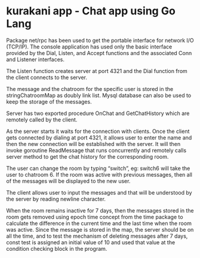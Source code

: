 # kurakani app - Chat app using Go Lang

  Package net/rpc has been used to get the portable interface for network I/O (TCP/IP). The console application has used only the basic interface provided by the Dial, Listen, and Accept functions and the associated Conn and Listener interfaces. 
  
  The Listen function creates server at port 4321 and the Dial function from the client connects to the server. 
  
  The message and the chatroom for the specific user is stored in the stringChatroomMap as doubly link list. Mysql database can also be used to keep the storage of the messages. 
  
  Server has two exported procedure OnChat and GetChatHistory which are remotely called by the client.
  
  As the server starts it waits for the connection with clients. Once the client gets connected by dialing at port 4321, it allows user to enter the name and then the new connection will be established with the server. It will then invoke goroutine ReadMessage that runs concurrently and remotely calls server method to get the chat history for the corresponding room.
  
  The user can change the room by typing “switch”, eg: switch6 will take the user to chatroom 6. If the room was active with previous messages, then all of the messages will be displayed to the new user.
  
  The client allows user to input the messages and that will be understood by the server by reading newline character.
  
  When the room remains inactive for 7 days, then the messages stored in the room gets removed using epoch time concept from the time package to calculate the difference in the current time and the last time when the room was active. Since the message is stored in the map, the server should be on all the time, and to test the mechanism of deleting messages after 7 days, const test is assigned an initial value of 10 and used that value at the condition checking block in the program.
